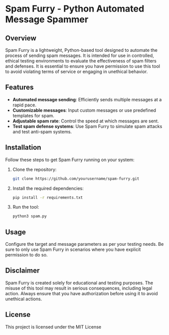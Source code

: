 # Spam Furry - Python Automated Message Spammer

## Overview
Spam Furry is a lightweight, Python-based tool designed to automate the process of sending spam messages. It is intended for use in controlled, ethical testing environments to evaluate the effectiveness of spam filters and defenses. It is essential to ensure you have permission to use this tool to avoid violating terms of service or engaging in unethical behavior.

## Features
- **Automated message sending**: Efficiently sends multiple messages at a rapid pace.
- **Customizable messages**: Input custom messages or use predefined templates for spam.
- **Adjustable spam rate**: Control the speed at which messages are sent.
- **Test spam defense systems**: Use Spam Furry to simulate spam attacks and test anti-spam systems.

## Installation
Follow these steps to get Spam Furry running on your system:

1. Clone the repository:
    ```bash
    git clone https://github.com/yourusername/spam-furry.git
    ```

2. Install the required dependencies:
    ```bash
    pip install -r requirements.txt
    ```

2. Run the tool:
    ```bash
    python3 spam.py
    ```

## Usage
Configure the target and message parameters as per your testing needs. Be sure to only use Spam Furry in scenarios where you have explicit permission to do so.

## Disclaimer
Spam Furry is created solely for educational and testing purposes. The misuse of this tool may result in serious consequences, including legal action. Always ensure that you have authorization before using it to avoid unethical actions.

## License
This project is licensed under the MIT License 
